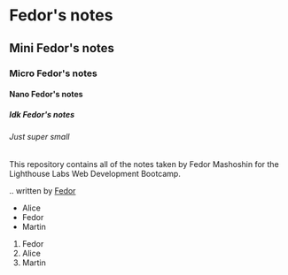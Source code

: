 # Fedor's notes
## Mini Fedor's notes
### Micro Fedor's notes
#### Nano Fedor's notes
##### Idk Fedor's notes
###### Just super small

## 
This repository contains all of the notes taken by Fedor Mashoshin for the Lighthouse Labs Web Development Bootcamp.

.. written by [Fedor](https://github.com/FedorMashoshin)

* Alice
* Fedor
* Martin 

1. Fedor
2. Alice
3. Martin 
